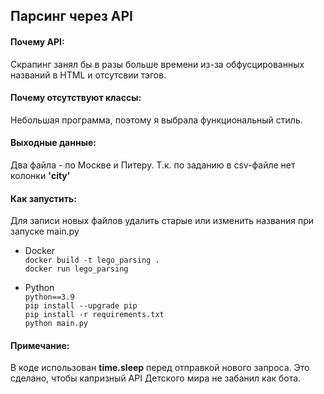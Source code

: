 ## Парсинг через API
#### Почему API:
Скрапинг занял бы в разы больше времени из-за обфусцированных названий в HTML и отсутсвии тэгов.
#### Почему отсутствуют классы:
Небольшая программа, поэтому я выбрала функциональный стиль.
#### Выходные данные:
Два файла - по Москве и Питеру. Т.к. по заданию в csv-файле нет колонки **'city'**
#### Как запустить:
Для записи новых файлов удалить старые или изменить названия при запуске  main.py
- Docker<br>
`docker build -t lego_parsing .`<br>
`docker run lego_parsing`<br>


- Python<br>
`python==3.9`<br>
`pip install --upgrade pip`<br>
`pip install -r requirements.txt`<br>
`python main.py`

#### Примечание:
В коде использован **time.sleep** перед отправкой нового запроса. Это сделано, чтобы капризный API Детского мира не забанил как бота.

